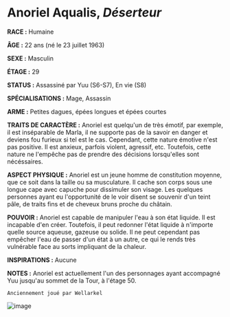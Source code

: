 # Anoriel Aqualis, *Déserteur*

**RACE :** Humaine

**ÂGE :** 22 ans (né le 23 juillet 1963)

**SEXE :** Masculin

**ÉTAGE :** 29

**STATUS :** Assassiné par Yuu (S6-S7), En vie (S8)

**SPÉCIALISATIONS :** Mage, Assassin

**ARME :** Petites dagues, épées longues et épées courtes

**TRAITS DE CARACTÈRE :** Anoriel est quelqu'un de très émotif, par exemple, il est inséparable de Marla, il ne supporte pas de la savoir en danger et deviens fou furieux si tel est le cas. Cependant, cette nature émotive n'est pas positive. Il est anxieux, parfois violent, agressif, etc. Toutefois, cette nature ne l'empêche pas de prendre des décisions lorsqu'elles sont nécéssaires. 

**ASPECT PHYSIQUE :** Anoriel est un jeune homme de constitution moyenne, que ce soit dans la taille ou sa musculature. Il cache son corps sous une longue cape avec capuche pour dissimuler son visage. Les quelques personnes ayant eu l'opportunité de le voir disent se souvenir d'un teint pâle, de traits fins et de cheveux bruns proche du châtain.

**POUVOIR :** Anoriel est capable de manipuler l'eau à son état liquide. Il est incapable d'en créer. Toutefois, il peut redonner l'état liquide à n'importe quelle source aqueuse, gazeuse ou solide. Il ne peut cependant pas empêcher l'eau de passer d'un état à un autre, ce qui le rends très vulnérable face au sorts impliquant de la chaleur.

**INSPIRATIONS :** Aucune

**NOTES :** Anoriel est actuellement l'un des personnages ayant accompagné Yuu jusqu'au sommet de la Tour, à l'étage 50.

`Anciennement joué par Wellarkel`

![image](https://enyxia.alkanife.fr/images/characters/anoriel.png)
